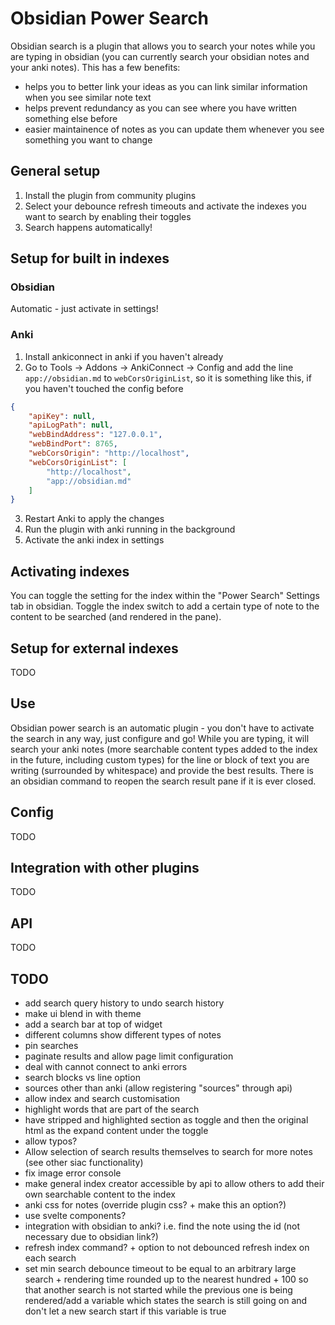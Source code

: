 # Obsidian Power Search

Obsidian search is a plugin that allows you to search your notes while you are typing in obsidian (you can currently search your obsidian notes and your anki notes). This has a few benefits:
- helps you to better link your ideas as you can link similar information when you see similar note text
- helps prevent redundancy as you can see where you have written something else before
- easier maintainence of notes as you can update them whenever you see something you want to change

## General setup

1. Install the plugin from community plugins
2. Select your debounce refresh timeouts and activate the indexes you want to search by enabling their toggles
3. Search happens automatically!

## Setup for built in indexes

### Obsidian

Automatic - just activate in settings!

### Anki


1. Install ankiconnect in anki if you haven't already
2. Go to Tools -> Addons -> AnkiConnect -> Config and add the line ```app://obsidian.md``` to ```webCorsOriginList```, so it is something like this, if you haven't touched the config before

```JSON
{
    "apiKey": null,
    "apiLogPath": null,
    "webBindAddress": "127.0.0.1",
    "webBindPort": 8765,
    "webCorsOrigin": "http://localhost",
    "webCorsOriginList": [
        "http://localhost",
        "app://obsidian.md"
    ]
}
```

3. Restart Anki to apply the changes
4. Run the plugin with anki running in the background
5. Activate the anki index in settings 

## Activating indexes

You can toggle the setting for the index within the "Power Search" Settings tab in obsidian. Toggle the index switch to add a certain type of note to the content to be searched (and rendered in the pane).

## Setup for external indexes

TODO

## Use 

Obsidian power search is an automatic plugin - you don't have to activate the search in any way, just configure and go! While you are typing, it will search your anki notes (more searchable content types added to the index in the future, including custom types) for the line or block of text you are writing (surrounded by whitespace) and provide the best results. There is an obsidian command to reopen the search result pane if it is ever closed.

## Config

TODO 

## Integration with other plugins

TODO

## API 

TODO

## TODO 

- add search query history to undo search history
- make ui blend in with theme
- add a search bar at top of widget
- different columns show different types of notes
- pin searches
- paginate results and allow page limit configuration
- deal with cannot connect to anki errors
- search blocks vs line option 
- sources other than anki (allow registering "sources" through api)
- allow index and search customisation
- highlight words that are part of the search
- have stripped and highlighted section as toggle and then the original html as the expand content under the toggle
- allow typos?
- Allow selection of search results themselves to search for more notes (see other siac functionality)
- fix image error console
- make general index creator accessible by api to allow others to add their own searchable content to the index
- anki css for notes (override plugin css? + make this an option?)
- use svelte components?
- integration with obsidian to anki? i.e. find the note using the id (not necessary due to obsidian link?)
- refresh index command? + option to not debounced refresh index on each search 
- set min search debounce timeout to be equal to an arbitrary large search + rendering time rounded up to the nearest hundred + 100 so that another search is not started while the previous one is being rendered/add a variable which states the search is still going on and don't let a new search start if this variable is true
